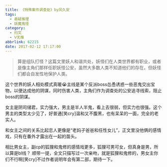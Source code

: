```yaml
---
title: 《特殊案件调查处》by凤久安
tags:
  - 悬疑推理
  - 妖魔鬼怪
category:
  - 扫文
  - Ⅴ无推
abbrlink: 62215
date: 2017-02-12 17:17:00
---
```

<meta name="referrer" content="no-referrer" />

> 算是组队打怪？这篇文里妖人和谐共处，妖怪们在人类世界都有职业，或者是像主角们那样任职妖怪公安，虽然大多数人类不知道他们的存在，但妖怪们都会自发性地保护人类。

<!-- more -->

这个世界的妖人相处模式真暖😭主线是某个反派boss怂恿诱惑一些恶鬼交出宝物，以便达成他的阴谋，同时伤害人类，主角们作为调查处的公安追寻线索，阻止boss的阴谋。

女主是阴司储君，实力强大，男主是半人半鬼，看上去很弱，但实力也很强。这个男主的类型太少见了，好普通[笑cry]温和又不腹黑，也有呆呆的一面，完全的老实人。

和女主之间的关系比起恋人更像是“老妈子爸爸和任性女儿”，正文里没他俩的感情戏，只有在番外才露出在一起的苗头。

相比男女主，副cp的狐狸和鬼修的感情戏更多，狐狸可男可女，但真身是男，所以算是bl线？
顺带一提，全文只描写过一次亲吻，就是狐狸和鬼修的，男女主你们不行啊[笑cry]不过作者说明年会有第二部，期待一下。